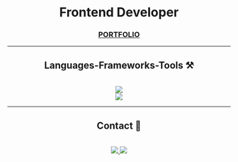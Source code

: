 <h1 align="center">Frontend Developer </h1>

<h3 align="center"> <a  href="https://my-portfolio-mouad.vercel.app/" target="_blank">PORTFOLIO</a></h3>

 <hr/>
 
<h2 align="center">Languages-Frameworks-Tools ⚒️</h2>
<br/>
<div align="center">
    <img src="https://skillicons.dev/icons?i=next,react,tailwind,bootstrap,html,css,javascript" /><br>
    <img src="https://skillicons.dev/icons?i=vite,typescript,firebase,c,mysql,git,github" /><br>
</div>

<hr/>

<h2 align="center">Contact 🔗</h2>
<br/>
<div align="center"> 
  <a href="mailto:mouad.elmaslouhi.24@gmail.com">
    <img src="https://img.shields.io/badge/Gmail-333333?style=for-the-badge&logo=gmail&logoColor=red" />
  </a>
  <a href="https://linkedin.com/in/mouad-el-maslouhi-438038295" target="_blank">
    <img src="https://img.shields.io/badge/LinkedIn-0077B5?style=for-the-badge&logo=linkedin&logoColor=white" target="_blank" />
  </a>

</div>

